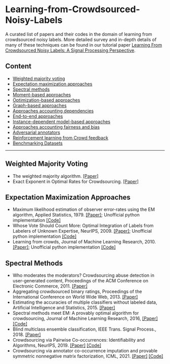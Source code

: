 # Learning-from-Crowdsourced-Noisy-Labels
A curated list of papers and their codes in the domain of learning from crowdsourced noisy labels.
More detailed survey and in-depth details of many of these techniques can be found in our tutorial paper
[Learning From Crowdsourced Noisy Labels: A Signal Processing Perspective](https://arxiv.org/abs/2407.06902).

## Content
  - [Weighted majority voting](#weighted-majority-voting)
  - [Expectation maximization approaches](#expectation-maximization-approaches)
  - [Spectral methods](#spectral-methods)
  - [Moment-based approaches](#moment-based-approaches)
  - [Optimization-based approaches](#optimization-based-approaches)
  - [Graph-based approaches](#graph-based-approaches)
  - [Approaches accounting dependencies](#dependency-approaches)
  - [End-to-end approaches](#e2e-approaches)
  - [Instance-dependent model-based approaches](#instance-dependent-approaches)
  - [Approaches accounting fairness and bias](#fair-bias-approaches)
  - [Adversarial annotators](#adversarial-approaches)
  - [Reinforcement learning from Crowd feedback](#RLCF-approaches)
  - [Benchmarking Datasets](#benchmarking-datasets)
---

## Weighted Majority Voting 
* The weighted majority algorithm. [[Paper]](https://www.sciencedirect.com/science/article/pii/S0890540184710091)
* Exact Exponent in Optimal Rates for Crowdsourcing. [[Paper]](https://proceedings.mlr.press/v48/gaoa16.pdf)

## Expectation Maximization Approaches
* Maximum likelihood estimation of observer error-rates using the EM algorithm, Applied Statistics, 1979. [[Paper]](https://rss.onlinelibrary.wiley.com/doi/abs/10.2307/2346806); Unofficial python implementation [[Code]](https://github.com/dallascard/dawid_skene)
* Whose Vote Should Count More: Optimal Integration of Labels from Labelers of Unknown Expertise, NeurIPS, 2009. [[Paper]](https://papers.nips.cc/paper_files/paper/2009/hash/f899139df5e1059396431415e770c6dd-Abstract.html); Unofficial python implementation [[Code]](https://github.com/notani/python-glad)
* Learning from crowds, Journal of Machine Learning Research, 2010. [[Paper]](https://jmlr.csail.mit.edu/papers/v11/raykar10a.html); Unofficial python implementation [[Code]](https://github.com/fmenat/PyLearningCrowds)

## Spectral Methods
* Who moderates the moderators? Crowdsourcing abuse detection in user-generated content, Proceedings of the ACM Conference on Electronic Commerce, 2011. [[Paper]](https://dl.acm.org/doi/10.1145/1993574.1993599)
* Aggregating crowdsourced binary ratings, Proceedings of the International Conference on World Wide Web, 2013. [[Paper]](https://dl.acm.org/doi/10.1145/2488388.2488414)
* Estimating the accuracies of multiple classifiers without labeled data, Artificial Intelligence and Statistics, 2015. [[Paper]](https://proceedings.mlr.press/v38/jaffe15.pdf)
* Spectral methods meet EM: A provably optimal algorithm for crowdsourcing, Journal of Machine Learning Research, 2016, [[Paper]](https://jmlr.org/papers/volume17/14-511/14-511.pdf) [[Code]](https://github.com/zhangyuc/SpectralMethodsMeetEM)
* Blind multiclass ensemble classification, IEEE Trans. Signal Process., 2018. [[Paper]](https://ieeexplore.ieee.org/abstract/document/8421667) 
* Crowdsourcing via Pairwise Co-occurrences: Identifiability and Algorithms, NeurIPS, 2019. [[Paper]](https://openreview.net/pdf?id=HJl034rgIB) [[Code]](https://github.com/shahana-ibrahim/crowdsourcing)
* Crowdsourcing via annotator co-occurrence imputation and provable symmetric nonnegative matrix factorization, ICML, 2021. [[Paper]](https://proceedings.mlr.press/v139/ibrahim21a/ibrahim21a.pdf) [[Code]](https://github.com/shahana-ibrahim/crowdsourcing-via-co-occurrence-imputation)

